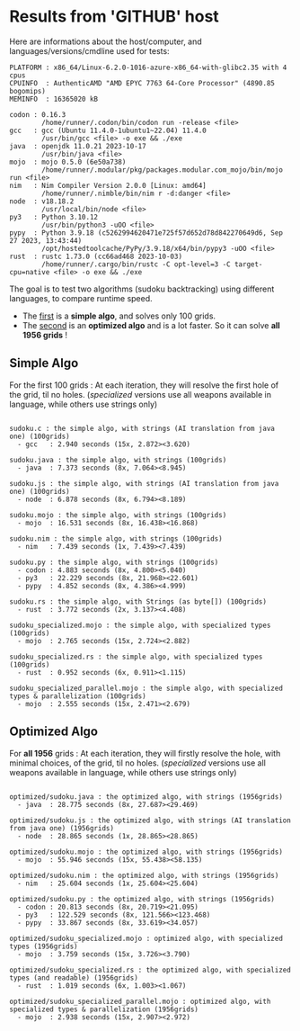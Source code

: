# Results from 'GITHUB' host

Here are informations about the host/computer, and languages/versions/cmdline used for tests:
```
PLATFORM : x86_64/Linux-6.2.0-1016-azure-x86_64-with-glibc2.35 with 4 cpus
CPUINFO  : AuthenticAMD "AMD EPYC 7763 64-Core Processor" (4890.85 bogomips)
MEMINFO  : 16365020 kB

codon : 0.16.3
        /home/runner/.codon/bin/codon run -release <file>
gcc   : gcc (Ubuntu 11.4.0-1ubuntu1~22.04) 11.4.0
        /usr/bin/gcc <file> -o exe && ./exe
java  : openjdk 11.0.21 2023-10-17
        /usr/bin/java <file>
mojo  : mojo 0.5.0 (6e50a738)
        /home/runner/.modular/pkg/packages.modular.com_mojo/bin/mojo run <file>
nim   : Nim Compiler Version 2.0.0 [Linux: amd64]
        /home/runner/.nimble/bin/nim r -d:danger <file>
node  : v18.18.2
        /usr/local/bin/node <file>
py3   : Python 3.10.12
        /usr/bin/python3 -uOO <file>
pypy  : Python 3.9.18 (c5262994620471e725f57d652d78d842270649d6, Sep 27 2023, 13:43:44)
        /opt/hostedtoolcache/PyPy/3.9.18/x64/bin/pypy3 -uOO <file>
rust  : rustc 1.73.0 (cc66ad468 2023-10-03)
        /home/runner/.cargo/bin/rustc -C opt-level=3 -C target-cpu=native <file> -o exe && ./exe

```

The goal is to test two algorithms (sudoku backtracking) using different languages, to compare runtime speed.

- The [first](sudoku.py) is a **simple algo**, and solves only 100 grids.
- The [second](optimized/sudoku.py) is an **optimized algo** and is a lot faster. So it can solve **all 1956 grids** !

## Simple Algo

For the first 100 grids : At each iteration, they will resolve the first hole of the grid, til no holes.
(*specialized* versions use all weapons available in language, while others use strings only)
```

sudoku.c : the simple algo, with strings (AI translation from java one) (100grids)
  - gcc   : 2.940 seconds (15x, 2.872><3.620)

sudoku.java : the simple algo, with strings (100grids)
  - java  : 7.373 seconds (8x, 7.064><8.945)

sudoku.js : the simple algo, with strings (AI translation from java one) (100grids)
  - node  : 6.878 seconds (8x, 6.794><8.189)

sudoku.mojo : the simple algo, with strings (100grids)
  - mojo  : 16.531 seconds (8x, 16.438><16.868)

sudoku.nim : the simple algo, with strings (100grids)
  - nim   : 7.439 seconds (1x, 7.439><7.439)

sudoku.py : the simple algo, with strings (100grids)
  - codon : 4.883 seconds (8x, 4.800><5.040)
  - py3   : 22.229 seconds (8x, 21.968><22.601)
  - pypy  : 4.852 seconds (8x, 4.386><4.999)

sudoku.rs : the simple algo, with Strings (as byte[]) (100grids)
  - rust  : 3.772 seconds (2x, 3.137><4.408)

sudoku_specialized.mojo : the simple algo, with specialized types (100grids)
  - mojo  : 2.765 seconds (15x, 2.724><2.882)

sudoku_specialized.rs : the simple algo, with specialized types (100grids)
  - rust  : 0.952 seconds (6x, 0.911><1.115)

sudoku_specialized_parallel.mojo : the simple algo, with specialized types & parallelization (100grids)
  - mojo  : 2.555 seconds (15x, 2.471><2.679)

```

## Optimized Algo

For **all 1956** grids : At each iteration, they will firstly resolve the hole, with minimal choices, of the grid, til no holes.
(*specialized* versions use all weapons available in language, while others use strings only)

```

optimized/sudoku.java : the optimized algo, with strings (1956grids)
  - java  : 28.775 seconds (8x, 27.687><29.469)

optimized/sudoku.js : the optimized algo, with strings (AI translation from java one) (1956grids)
  - node  : 28.865 seconds (1x, 28.865><28.865)

optimized/sudoku.mojo : the optimized algo, with strings (1956grids)
  - mojo  : 55.946 seconds (15x, 55.438><58.135)

optimized/sudoku.nim : the optimized algo, with strings (1956grids)
  - nim   : 25.604 seconds (1x, 25.604><25.604)

optimized/sudoku.py : the optimized algo, with strings (1956grids)
  - codon : 20.813 seconds (8x, 20.719><21.095)
  - py3   : 122.529 seconds (8x, 121.566><123.468)
  - pypy  : 33.867 seconds (8x, 33.619><34.057)

optimized/sudoku_specialized.mojo : optimized algo, with specialized types (1956grids)
  - mojo  : 3.759 seconds (15x, 3.726><3.790)

optimized/sudoku_specialized.rs : the optimized algo, with specialized types (and readable) (1956grids)
  - rust  : 1.019 seconds (6x, 1.003><1.067)

optimized/sudoku_specialized_parallel.mojo : optimized algo, with specialized types & parallelization (1956grids)
  - mojo  : 2.938 seconds (15x, 2.907><2.972)

```


